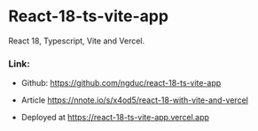 # React-18-ts-vite-app

React 18, Typescript, Vite and Vercel.

### Link:

- Github: https://github.com/ngduc/react-18-ts-vite-app

- Article https://nnote.io/s/x4od5/react-18-with-vite-and-vercel
- Deployed at https://react-18-ts-vite-app.vercel.app
